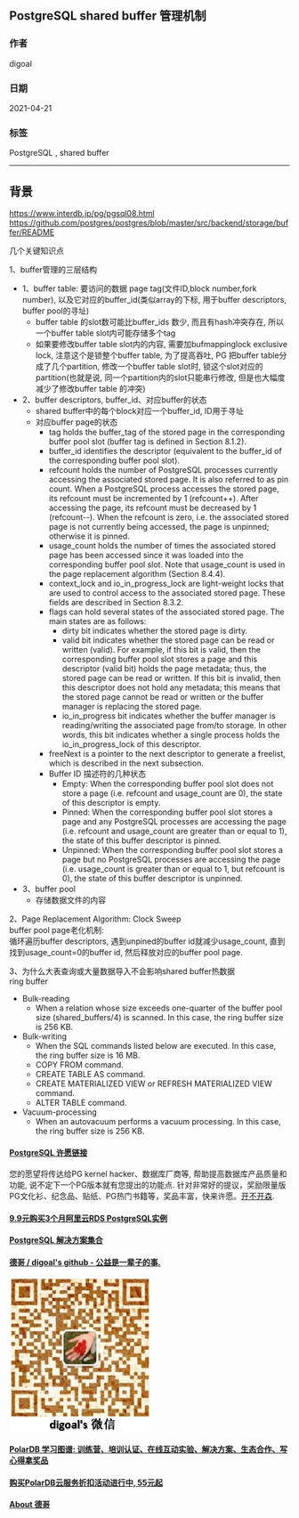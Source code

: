 ## PostgreSQL shared buffer 管理机制   
  
### 作者  
digoal  
  
### 日期  
2021-04-21   
  
### 标签  
PostgreSQL , shared buffer   
  
----  
  
## 背景  
  
  
https://www.interdb.jp/pg/pgsql08.html  
https://github.com/postgres/postgres/blob/master/src/backend/storage/buffer/README  
  
几个关键知识点  
  
1、buffer管理的三层结构  
- 1、buffer table: 要访问的数据 page tag(文件ID,block number,fork number), 以及它对应的buffer_id(类似array的下标, 用于buffer descriptors, buffer pool的寻址)    
    - buffer table 的slot数可能比buffer_ids 数少, 而且有hash冲突存在, 所以一个buffer table slot内可能存储多个tag    
    - 如果要修改buffer table slot内的内容, 需要加bufmappinglock exclusive lock, 注意这个是锁整个buffer table, 为了提高吞吐, PG 把buffer table分成了几个partition, 修改一个buffer table slot时, 锁这个slot对应的partition(也就是说, 同一个partition内的slot只能串行修改, 但是也大幅度减少了修改buffer table 的冲突)    
- 2、buffer descriptors, buffer_id、对应buffer的状态  
    - shared buffer中的每个block对应一个buffer_id, ID用于寻址  
    - 对应buffer page的状态  
        - tag holds the buffer_tag of the stored page in the corresponding buffer pool slot (buffer tag is defined in Section 8.1.2).  
        - buffer_id identifies the descriptor (equivalent to the buffer_id of the corresponding buffer pool slot).  
        - refcount holds the number of PostgreSQL processes currently accessing the associated stored page. It is also referred to as pin count. When a PostgreSQL process accesses the stored page, its refcount must be incremented by 1 (refcount++). After accessing the page, its refcount must be decreased by 1 (refcount--). When the refcount is zero, i.e. the associated stored page is not currently being accessed, the page is unpinned; otherwise it is pinned.  
        - usage_count holds the number of times the associated stored page has been accessed since it was loaded into the corresponding buffer pool slot. Note that usage_count is used in the page replacement algorithm (Section 8.4.4).  
        - context_lock and io_in_progress_lock are light-weight locks that are used to control access to the associated stored page. These fields are described in Section 8.3.2.  
        - flags can hold several states of the associated stored page. The main states are as follows:  
            - dirty bit indicates whether the stored page is dirty.  
            - valid bit indicates whether the stored page can be read or written (valid). For example, if this bit is valid, then the corresponding buffer pool slot stores a page and this descriptor (valid bit) holds the page metadata; thus, the stored page can be read or written. If this bit is invalid, then this descriptor does not hold any metadata; this means that the stored page cannot be read or written or the buffer manager is replacing the stored page.  
            - io_in_progress bit indicates whether the buffer manager is reading/writing the associated page from/to storage. In other words, this bit indicates whether a single process holds the io_in_progress_lock of this descriptor.  
        - freeNext is a pointer to the next descriptor to generate a freelist, which is described in the next subsection.  
        - Buffer ID 描述符的几种状态  
            - Empty: When the corresponding buffer pool slot does not store a page (i.e. refcount and usage_count are 0), the state of this descriptor is empty.  
            - Pinned: When the corresponding buffer pool slot stores a page and any PostgreSQL processes are accessing the page (i.e. refcount and usage_count are greater than or equal to 1), the state of this buffer descriptor is pinned.  
            - Unpinned: When the corresponding buffer pool slot stores a page but no PostgreSQL processes are accessing the page (i.e. usage_count is greater than or equal to 1, but refcount is 0), the state of this buffer descriptor is unpinned.  
- 3、buffer pool  
    - 存储数据文件的内容     
  
2、Page Replacement Algorithm: Clock Sweep   
buffer pool page老化机制:   
循环遍历buffer descriptors, 遇到unpined的buffer id就减少usage_count, 直到找到usage_count=0的buffer id, 然后释放对应的buffer pool page.    
  
3、为什么大表查询或大量数据导入不会影响shared buffer热数据  
ring buffer  
- Bulk-reading  
    - When a relation whose size exceeds one-quarter of the buffer pool size (shared_buffers/4) is scanned. In this case, the ring buffer size is 256 KB.  
- Bulk-writing  
    - When the SQL commands listed below are executed. In this case, the ring buffer size is 16 MB.  
    - COPY FROM command.  
    - CREATE TABLE AS command.  
    - CREATE MATERIALIZED VIEW or REFRESH MATERIALIZED VIEW command.  
    - ALTER TABLE command.  
- Vacuum-processing  
    - When an autovacuum performs a vacuum processing. In this case, the ring buffer size is 256 KB.  
  
  
#### [PostgreSQL 许愿链接](https://github.com/digoal/blog/issues/76 "269ac3d1c492e938c0191101c7238216")
您的愿望将传达给PG kernel hacker、数据库厂商等, 帮助提高数据库产品质量和功能, 说不定下一个PG版本就有您提出的功能点. 针对非常好的提议，奖励限量版PG文化衫、纪念品、贴纸、PG热门书籍等，奖品丰富，快来许愿。[开不开森](https://github.com/digoal/blog/issues/76 "269ac3d1c492e938c0191101c7238216").  
  
  
#### [9.9元购买3个月阿里云RDS PostgreSQL实例](https://www.aliyun.com/database/postgresqlactivity "57258f76c37864c6e6d23383d05714ea")
  
  
#### [PostgreSQL 解决方案集合](https://yq.aliyun.com/topic/118 "40cff096e9ed7122c512b35d8561d9c8")
  
  
#### [德哥 / digoal's github - 公益是一辈子的事.](https://github.com/digoal/blog/blob/master/README.md "22709685feb7cab07d30f30387f0a9ae")
  
  
![digoal's wechat](../pic/digoal_weixin.jpg "f7ad92eeba24523fd47a6e1a0e691b59")
  
  
#### [PolarDB 学习图谱: 训练营、培训认证、在线互动实验、解决方案、生态合作、写心得拿奖品](https://www.aliyun.com/database/openpolardb/activity "8642f60e04ed0c814bf9cb9677976bd4")
  
  
#### [购买PolarDB云服务折扣活动进行中, 55元起](https://www.aliyun.com/activity/new/polardb-yunparter?userCode=bsb3t4al "e0495c413bedacabb75ff1e880be465a")
  
  
#### [About 德哥](https://github.com/digoal/blog/blob/master/me/readme.md "a37735981e7704886ffd590565582dd0")
  

